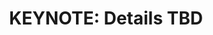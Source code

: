 ---
categories:
- bkk19
description: '> Coming soon...'
future_image:
  featured: 'true'
  path: /assets/images/featured-images/bkk19/BKK19-K501.png
session_attendee_num: '10'
session_id: BKK19-K501
session_room: 'Keynote Room (World Ballroom BC) '
session_slot:
  end_time: '2019-04-05 11:00:00'
  start_time: '2019-04-05 10:30:00'
session_speakers: []
session_track: Keynote
tag: session
tags:
- Keynote
title: 'KEYNOTE: Details TBD'
---